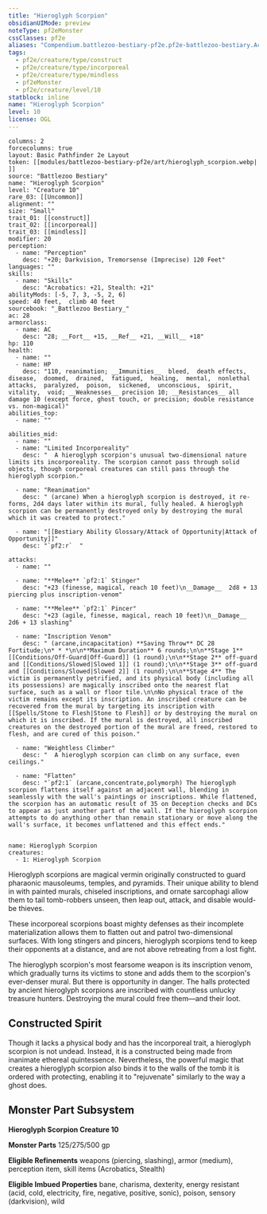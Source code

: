 ```yaml
---
title: "Hieroglyph Scorpion"
obsidianUIMode: preview
noteType: pf2eMonster
cssClasses: pf2e
aliases: "Compendium.battlezoo-bestiary-pf2e.pf2e-battlezoo-bestiary.Actor.KaNgtJ6lwMCzYIKa" 
tags:
  - pf2e/creature/type/construct
  - pf2e/creature/type/incorporeal
  - pf2e/creature/type/mindless
  - pf2eMonster
  - pf2e/creature/level/10
statblock: inline
name: "Hieroglyph Scorpion"
level: 10
license: OGL
---
```


```statblock
columns: 2
forcecolumns: true
layout: Basic Pathfinder 2e Layout
token: [[modules/battlezoo-bestiary-pf2e/art/hieroglyph_scorpion.webp| ]]
source: "Battlezoo Bestiary"
name: "Hieroglyph Scorpion"
level: "Creature 10"
rare_03: [[Uncommon]]
alignment: ""
size: "Small"
trait_01: [[construct]]
trait_02: [[incorporeal]]
trait_03: [[mindless]]
modifier: 20
perception:
  - name: "Perception"
    desc: "+20; Darkvision, Tremorsense (Imprecise) 120 Feet"
languages: ""
skills:
  - name: "Skills"
    desc: "Acrobatics: +21, Stealth: +21"
abilityMods: [-5, 7, 3, -5, 2, 6]
speed: 40 feet,  climb 40 feet
sourcebook: "_Battlezoo Bestiary_"
ac: 28
armorclass:
  - name: AC
    desc: "28; __Fort__ +15, __Ref__ +21, __Will__ +18"
hp: 110
health:
  - name: ""
  - name: HP
    desc: "110, reanimation; __Immunities__  bleed,  death effects,  disease,  doomed,  drained,  fatigued,  healing,  mental,  nonlethal attacks,  paralyzed,  poison,  sickened,  unconscious,  spirit,  vitality,  void; __Weaknesses__ precision 10; __Resistances__ all damage 10 (except force, ghost touch, or precision; double resistance vs. non-magical)"
abilities_top:
  - name: ""

abilities_mid:
  - name: ""
  - name: "Limited Incorporeality"
    desc: "  A hieroglyph scorpion's unusual two-dimensional nature limits its incorporeality. The scorpion cannot pass through solid objects, though corporeal creatures can still pass through the hieroglyph scorpion."

  - name: "Reanimation"
    desc: " (arcane) When a hieroglyph scorpion is destroyed, it re-forms, 2d4 days later within its mural, fully healed. A hieroglyph scorpion can be permanently destroyed only by destroying the mural which it was created to protect."

  - name: "[[Bestiary Ability Glossary/Attack of Opportunity|Attack of Opportunity]]"
    desc: "`pf2:r`  "

attacks:
  - name: ""

  - name: "**Melee** `pf2:1` Stinger"
    desc: "+23 (finesse, magical, reach 10 feet)\n__Damage__  2d8 + 13 piercing plus inscription-venom"

  - name: "**Melee** `pf2:1` Pincer"
    desc: "+23 (agile, finesse, magical, reach 10 feet)\n__Damage__  2d6 + 13 slashing"

  - name: "Inscription Venom"
    desc: " (arcane,incapacitation) **Saving Throw** DC 28 Fortitude;\n* * *\n\n**Maximum Duration** 6 rounds;\n\n**Stage 1** [[Conditions/Off-Guard|Off-Guard]] (1 round);\n\n**Stage 2** off-guard and [[Conditions/Slowed|Slowed 1]] (1 round);\n\n**Stage 3** off-guard and [[Conditions/Slowed|Slowed 2]] (1 round);\n\n**Stage 4** The victim is permanently petrified, and its physical body (including all its possessions) are magically inscribed onto the nearest flat surface, such as a wall or floor tile.\n\nNo physical trace of the victim remains except its inscription. An inscribed creature can be recovered from the mural by targeting its inscription with [[Spells/Stone to Flesh|Stone to Flesh]] or by destroying the mural on which it is inscribed. If the mural is destroyed, all inscribed creatures on the destroyed portion of the mural are freed, restored to flesh, and are cured of this poison."

  - name: "Weightless Climber"
    desc: "  A hieroglyph scorpion can climb on any surface, even ceilings."

  - name: "Flatten"
    desc: "`pf2:1` (arcane,concentrate,polymorph) The hieroglyph scorpion flattens itself against an adjacent wall, blending in seamlessly with the wall's paintings or inscriptions. While flattened, the scorpion has an automatic result of 35 on Deception checks and DCs to appear as just another part of the wall. If the hieroglyph scorpion attempts to do anything other than remain stationary or move along the wall's surface, it becomes unflattened and this effect ends."
 
```

```encounter-table
name: Hieroglyph Scorpion
creatures:
  - 1: Hieroglyph Scorpion
```



Hieroglyph scorpions are magical vermin originally constructed to guard pharaonic mausoleums, temples, and pyramids. Their unique ability to blend in with painted murals, chiseled inscriptions, and ornate sarcophagi allow them to tail tomb-robbers unseen, then leap out, attack, and disable would-be thieves.

These incorporeal scorpions boast mighty defenses as their incomplete materialization allows them to flatten out and patrol two-dimensional surfaces. With long stingers and pincers, hieroglyph scorpions tend to keep their opponents at a distance, and are not above retreating from a lost fight.

The hieroglyph scorpion's most fearsome weapon is its inscription venom, which gradually turns its victims to stone and adds them to the scorpion's ever-denser mural. But there is opportunity in danger. The halls protected by ancient hieroglyph scorpions are inscribed with countless unlucky treasure hunters. Destroying the mural could free them—and their loot.

## Constructed Spirit

Though it lacks a physical body and has the incorporeal trait, a hieroglyph scorpion is not undead. Instead, it is a constructed being made from inanimate ethereal quintessence. Nevertheless, the powerful magic that creates a hieroglyph scorpion also binds it to the walls of the tomb it is ordered with protecting, enabling it to "rejuvenate" similarly to the way a ghost does.

## Monster Part Subsystem

**Hieroglyph Scorpion Creature 10**

**Monster Parts** 125/275/500 gp

**Eligible Refinements** weapons (piercing, slashing), armor (medium), perception item, skill items (Acrobatics, Stealth)

**Eligible Imbued Properties** bane, charisma, dexterity, energy resistant (acid, cold, electricity, fire, negative, positive, sonic), poison, sensory (darkvision), wild

